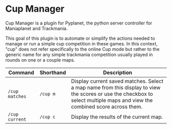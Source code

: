 # Cup Manager
Cup Manager is a plugin for Pyplanet, the python server controller for Maniaplanet and Trackmania.

This goal of this plugin is to automate or simplify the actions needed to manage or run a simple cup competition in these games. In this context, "cup" does not refer specifically to the online Cup mode but rather to the generic name for any simple trackmania competition usually played in rounds on one or a couple maps.


| Command | Shorthand | Description |
| --- | --- | --- |
| `/cup matches` | `/cup m` | Display current saved matches. Select a map name from this display to view the scores or use the checkbox to select multiple maps and view the combined score across them. |
| `/cup current` | `/cup c` | Display the results of the current map. |

